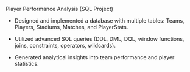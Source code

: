Player Performance Analysis (SQL Project) 

- Designed and implemented a database with multiple tables: Teams, Players, Stadiums, Matches, and PlayerStats.

- Utilized advanced SQL queries (DDL, DML, DQL, window functions, joins, constraints, operators, wildcards).

- Generated analytical insights into team performance and player statistics.
